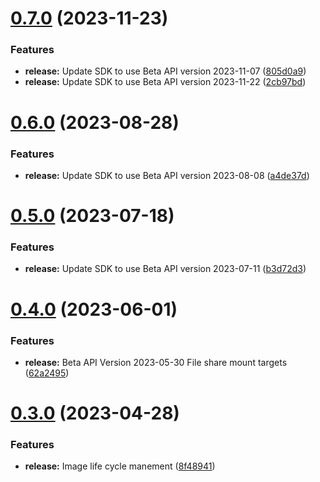# [0.7.0](https://github.com/IBM/vpc-beta-go-sdk/compare/v0.6.0...v0.7.0) (2023-11-23)


### Features

* **release:** Update SDK to use Beta API version 2023-11-07 ([805d0a9](https://github.com/IBM/vpc-beta-go-sdk/commit/805d0a9ced2c189a9f65a7fe80208f37b899c657))
* **release:** Update SDK to use Beta API version 2023-11-22 ([2cb97bd](https://github.com/IBM/vpc-beta-go-sdk/commit/2cb97bdac85db4d191a7291ef55f268743eef24c))

# [0.6.0](https://github.com/IBM/vpc-beta-go-sdk/compare/v0.5.0...v0.6.0) (2023-08-28)


### Features

* **release:** Update SDK to use Beta API version 2023-08-08 ([a4de37d](https://github.com/IBM/vpc-beta-go-sdk/commit/a4de37d04ffe9bacece2b46cc25f0c0927a5003e))

# [0.5.0](https://github.com/IBM/vpc-beta-go-sdk/compare/v0.4.0...v0.5.0) (2023-07-18)


### Features

* **release:** Update SDK to use Beta API version 2023-07-11 ([b3d72d3](https://github.com/IBM/vpc-beta-go-sdk/commit/b3d72d3164ac94031df0e94030a46681b5dc040f))

# [0.4.0](https://github.com/IBM/vpc-beta-go-sdk/compare/v0.3.0...v0.4.0) (2023-06-01)


### Features

* **release:** Beta API Version 2023-05-30 File share mount targets ([62a2495](https://github.com/IBM/vpc-beta-go-sdk/commit/62a24958eaf5f7cd6df943bc5a1e520af7234208))

# [0.3.0](https://github.com/IBM/vpc-beta-go-sdk/compare/v0.2.0...v0.3.0) (2023-04-28)


### Features

* **release:** Image life cycle manement ([8f48941](https://github.com/IBM/vpc-beta-go-sdk/commit/8f48941f7b9d52f215f07f67cf143f6ee8fe4090))
